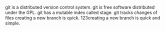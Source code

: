 git is a distributed version control system.
git is free software distributed under the GPL.
git has a mutable index called stage.
git tracks changes of files
creating a new branch is quick.
123creating a new branch is quick and simple.

